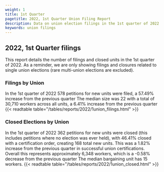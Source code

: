 ```yaml
---
weight: 1
title: 1st Quarter
pagetitle: 2022, 1st Quarter Union Filing Report
description: Data on union election filings in the 1st quarter of 2022
keywords: union filings
---
```


## 2022, 1st Quarter filings

This report details the number of filings and closed units in the 1st quarter of 2022. As a reminder, we are only showing filings and closures related to single union elections (rare multi-union elections are excluded).

### Filings by Union
In the 1st quarter of 2022 578 petitions for new units were filed, a 57.49% increase from the previous quarter The median size was 22 with a total of 30,710 workers across all units, a 6.41% increase from the previous quarter
{{< readtable table="/tables/reports/2022/1union_filings.html" >}}

### Closed Elections by Union
In the 1st quarter of 2022 362 petitions for new units were closed (this includes petitions where no election was ever held), with 46.41% closed with a certification order, creating 168 total new units. This was a 1.82% increase from the previous quarter in successful union certifications. Overall this represents approximately 6,348 workers, which is a -0.58% decrease from the previous quarter The median bargaining unit has 15 workers.
{{< readtable table="/tables/reports/2022/1union_closed.html" >}}
